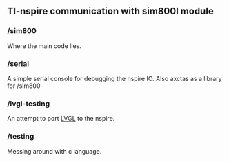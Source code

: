 ## TI-nspire communication with sim800l module


### /sim800

Where the main code lies. 

### /serial

A simple serial console for debugging the nspire IO. Also axctas as a library for /sim800

### /lvgl-testing

An attempt to port [LVGL](https://lvgl.io/) to the nspire.

### /testing

Messing around with c language.
